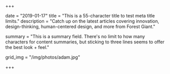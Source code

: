 +++

date = "2019-01-17"
title = "This is a 55-character title to test meta title limits."
description = "Catch up on the latest articles covering innovation, design-thinking, human-centered design, and more from Forest Giant."

summary = "This is a summary field. There's no limit to how many characters for content summaries, but sticking to three lines seems to offer the best look + feel."

grid_img = "/img/photos/adam.jpg"

+++